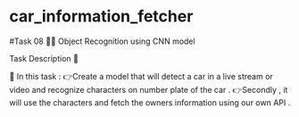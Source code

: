 # car_information_fetcher
#Task 08 👨🏻
Object Recognition using CNN model

Task Description 📄

📌 In this task :
👉Create a model that will detect a car in a live stream or video and recognize characters on number plate of the car .
👉Secondly , it will use the characters and fetch the owners information using our own API .
